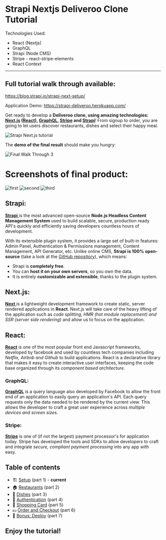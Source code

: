 # Strapi Nextjs Deliveroo Clone Tutorial


Technologies Used:
* React (Nextjs)
* GraphQL
* Strapi (Node CMS)
* Stripe - react-stripe-elements
* React Context 

----------------------

## Full tutorial walk through available:
https://blog.strapi.io/strapi-next-setup/

Application Demo:
https://strapi-deliveroo.herokuapp.com/


Get ready to develop a **Deliveroo clone, using amazing technologies: [Next.js](https://nextjs.org) ([React](https://reactjs.org)), [GraphQL](https://graphql.org), [Stripe](http://stripe.com/) and [Strapi](https://strapi.io/)**! From signup to order, you are going to let users discover restaurants, dishes and select their happy meal.

![Strapi Next.js tutorial](https://blog.strapi.io/content/images/2018/10/Article-Next---1.png)

The **demo of the final result** should make you hungry:

![Final Walk Through 3](https://blog.strapi.io/content/images/2018/10/ezgif.com-optimize--11-.gif)



# Screenshots of final product:
![first](https://blog.strapi.io/content/images/2018/10/Screen-Shot-2018-10-13-at-5.12.41-PM.png)
![second](https://blog.strapi.io//content/images/2018/10/Screen-Shot-2018-10-13-at-5.12.58-PM.png)
![third](https://blog.strapi.io/content/images/2018/10/Screen-Shot-2018-10-13-at-5.13.21-PM.png)

## Strapi:
 [**Strapi** ](https://github.com/strapi/strapi) is the most advanced open-source **Node.js Headless Content Management System** used to build scalable, secure, production ready API's quickly and efficiently saving developers countless hours of development.

 With its extensible plugin system, it provides a large set of built-in features: Admin Panel, Authentication & Permissions management, Content Management, API Generator, etc. Unlike online CMS, **Strapi is 100% open-source** (take a look at the [GitHub repository](https://github.com/strapi/strapi)), which means:

 * Strapi is **completely free**.
 * You can **host it on your own servers**, so you own the data.
 * It is entirely **customizable and extensible**, thanks to the plugin system.

## Next.js:
[ **Next** ](https://github.com/zeit/next.js/ ) is a lightweight development framework to create static, server rendered applications in **React**. Next.js will take care of the heavy lifting of the application such as *code splitting, HMR (hot module replacement) and SSR (server side rendering)* and allow us to focus on the application.

## React:  
[**React**](https://github.com/facebook/react) is one of the most popular front end Javascript frameworks, developed by facebook and used by countless tech companies including *Netflix, Airbnb and Github* to build applications. React is a declarative library that makes it easy to create interactive user interfaces, keeping the code base organized through its *component based architecture*.  

### GraphQL:
[**GraphQL**](https://github.com/graphql) is a query language also developed by Facebook to allow the front end of an application to easily query an application's API. Each query requests only the data needed to be rendered by the current view. This allows the developer to craft a great user experience across *multiple devices and screen sizes*.

### Stripe:
[**Stripe**](https://github.com/stripe) is one of (if not the largest) payment processor's for application today. Stripe has developed the tools and SDKs to allow developers to craft and integrate *secure, compliant payment processing* into any app with easy.

## Table of contents

- 🏗️ [Setup](https://blog.strapi.io/strapi-next-setup) (part 1) - **current**
- 🏠 [Restaurants](https://blog.strapi.io/strapi-next-restaurants/) (part 2)
- 🍔 [Dishes](https://blog.strapi.io/strapi-next-dishes) (part 3)
- 🔐 [Authentication](https://blog.strapi.io/strapi-next-authentication) (part 4)
- 🛒 [Shopping Card](https://blog.strapi.io/strapi-next-cart) (part 5)
- 💵 [Order and Checkout](https://blog.strapi.io/strapi-next-order-checkout) (part 6)
- 🚀 [Bonus: Deploy](https://blog.strapi.io/strapi-next-deploy) (part 7)


## Enjoy the tutorial!
